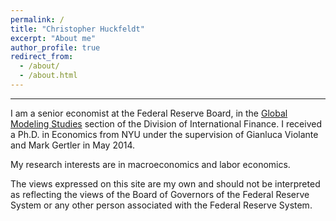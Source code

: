 ```yaml
---
permalink: /
title: "Christopher Huckfeldt"
excerpt: "About me"
author_profile: true
redirect_from: 
  - /about/
  - /about.html
---
```

---

I am a senior economist at the Federal Reserve Board, in the [Global Modeling Studies](https://www.federalreserve.gov/econres/ifgms-staff.htm) section of the Division of International Finance. I received a Ph.D. in Economics from NYU under the supervision of Gianluca Violante and Mark Gertler in May 2014.

My research interests are in macroeconomics and labor economics.  

The views expressed on this site are my own and should not be interpreted as reflecting the views of the Board of Governors of the Federal Reserve System or any other person associated with the Federal Reserve System.


